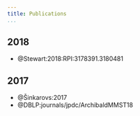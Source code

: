 ```yaml
---
title: Publications
...
```


## 2018

+ @Stewart:2018:RPI:3178391.3180481

## 2017

+ @Šinkarovs:2017
+ @DBLP:journals/jpdc/ArchibaldMMST18
